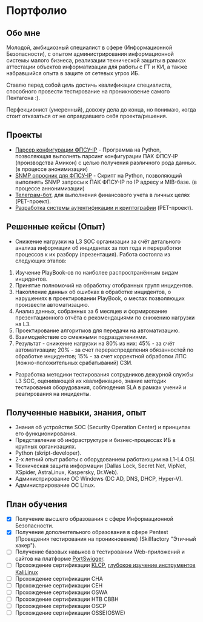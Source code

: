 # Портфолио

## Обо мне

Молодой, амбициозный специалист в сфере (Информационной Безопасности), с опытом администрирования информационной системы малого бизнеса, реализации технической защиты в рамках аттестации объектов информатизации для работы с ГТ и КИ, а также набравшийся опыта в защите от сетевых угроз ИБ.

Ставлю перед собой _цель_ достичь квалификации специалиста, способного провести тестирование на проникновение самого Пентагона :).

Перфекционист (умеренный), довожу дела до конца, но понимаю, когда стоит отказаться от не оправдавшего себя проекта/решения.

## Проекты

* [Парсер конфигурации ФПСУ-IP](../ADDrey/FPSU_config_parser) - Программа на Python, позволяющая выполнять парсинг конфигурации ПАК ФПСУ-IP (производства Амикон) с целью получения различного рода данных. (в процессе анонимизации)
* [SNMP опросник для ФПСУ-IP](../ADDrey/FPSU_SNMP_Requester) - Скрипт на Python, позволяющий выполнять SNMP запросы к ПАК ФПСУ-IP по IP адресу и MIB-базе. (в процессе аннонимизации)
* [Телеграм-бот](../ADDrey/telegram-bot-in-docker), для выполнения финансового учета в личных целях (PET-проект).
* [Разработка системы аутентификации и криптографии](../ADDrey/dev-auth-sys-and-crypto) (PET-проект).

## Решенные кейсы (Опыт)

* Снижение нагрузки на L3 SOC организации за счёт детального анализа информации об инцидентах за пол года и переработки процессов к их разбору (презентация). Работа состояла из следующих этапов:
1. Изучение PlayBook-ов по наиболее распространённым видам инцидентов.  
2. Принятие полномочий на обработку отобранных групп инцидентов.
3. Накопление данных об ошибках в обработке инцидентов, о нарушениях в проектировании PlayBook, о местах позволяющих произвести автоматизацию.
4. Анализ данных, собранных за 6 месяцев и формирование презентационного отчёта с рекомендациями по снижению нагрузки на L3.
5. Проектирование алгоритмов для передачи на автоматизацию.
6. Взаимодействие со смежными подразделениями.
7. Результат - снижение нагрузки на 80% из них: 45% - за счёт автоматизации; 20% - за счет перераспределения обязанностей по обработке инцидентов; 15% - за счет корректной обработки ЛПС (ложно-положительных срабатываний) СЗИ.

* Разработка методики тестирования сотрудников дежурной службы L3 SOC, оценивающей их квалификацию, знание методик тестирования оборудования, соблюдения SLA в рамках учений и реагирования на инциденты.
  
## Полученные навыки, знания, опыт

* Знания об устройстве SOC (Security Operation Center) и принципах его функционирования.
* Представление об инфраструктуре и бизнес-процессах ИБ в крупных организациях.
* Python (skript-developer).
* 2-х летний опыт работы с оборудованием работающим на L1-L4 OSI.
* Техническая защита информации (Dallas Lock, Secret Net, VipNet, XSpider, AstraLinux, Kaspersky, Dr.Web).
* Администрирование ОС Windows (DC AD, DNS, DHCP, Hyper-V).
* Администрирование ОС Linux.

## План обучения

- [x] Получение высшего образования с сфере Информационной Безопасности.
- [x] Получение дополнительного образования в сфере Pentest (Проведения тестирования на проникновение) (Skillfactory "Этичный хакер").
- [ ] Получение базовых навыков в тестировании Web-приложений и сайтов на платформе [PortSwigger](https://portswigger.net/web-security).
- [ ] Прохождение сертификации [KLCP](https://vue.com/kali/), [глубокое изучение инструментов KaliLinux](https://kali.training/)
- [ ] Прохождение сертификации CHA
- [ ] Прохождение сертификации CEH
- [ ] Прохождение сертификации OSWA
- [ ] Прохождение сертификации HTB CBBH
- [ ] Прохождение сертификации OSCP
- [ ] Прохождение сертификации OSSE(OSWE)
